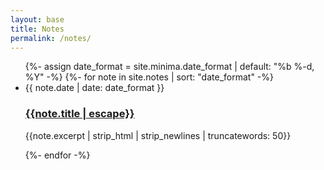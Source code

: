 ```yaml
---
layout: base
title: Notes
permalink: /notes/
---
```

<div class="home">
<ul class="post-list">
{%- assign date_format = site.minima.date_format | default: "%b %-d, %Y" -%}
{%- for note in site.notes | sort: "date_format" -%}
<li>
<span class="post-meta">{{ note.date | date: date_format }}</span>
<h3><a class="post-link" href="{{note.url}}">{{note.title | escape}}</a></h3>
<p>{{note.excerpt | strip_html | strip_newlines | truncatewords: 50}}</p>
</li>
{%- endfor -%}
</ul>
</div>